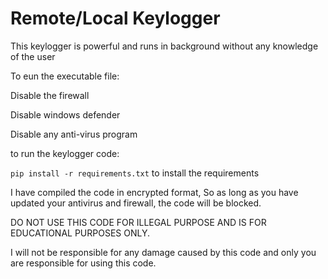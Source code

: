 # Remote/Local Keylogger

This keylogger is powerful and runs in background without any knowledge of the user

To eun the executable file:

Disable the firewall

Disable windows defender

Disable any anti-virus program


to run the keylogger code:

`pip install -r requirements.txt` to install the requirements

I have compiled the code in encrypted format, So as long as you have updated your antivirus and firewall, the code will be blocked.

DO NOT USE THIS CODE FOR ILLEGAL PURPOSE AND IS FOR EDUCATIONAL PURPOSES ONLY.

I will not be responsible for any damage caused by this code and only you are responsible for using this code.
